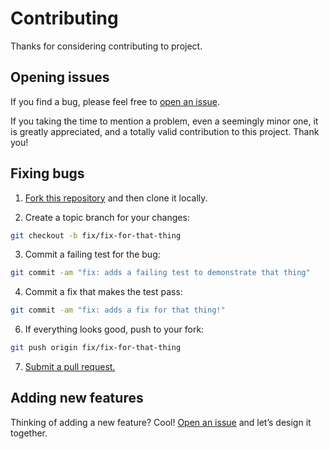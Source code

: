 # Contributing

Thanks for considering contributing to project.

## Opening issues

If you find a bug, please feel free to [open an issue](https://github.com/codeinthedarkbrasil/manage-citd/issues).

If you taking the time to mention a problem, even a seemingly minor one, it is greatly appreciated, and a totally valid contribution to this project. Thank you!

## Fixing bugs

1. [Fork this repository](https://github.com/codeinthedarkbrasil/manage-citd/fork) and then clone it locally.

2. Create a topic branch for your changes:

  ```bash
  git checkout -b fix/fix-for-that-thing
  ```
3. Commit a failing test for the bug:

  ```bash
  git commit -am "fix: adds a failing test to demonstrate that thing"
  ```

4. Commit a fix that makes the test pass:

  ```bash
  git commit -am "fix: adds a fix for that thing!"
  ```

6. If everything looks good, push to your fork:

  ```bash
  git push origin fix/fix-for-that-thing
  ```

7. [Submit a pull request.](https://help.github.com/articles/creating-a-pull-request)


## Adding new features

Thinking of adding a new feature? Cool! [Open an issue](https://github.com/codeinthedarkbrasil/manage-citd/issues) and let’s design it together.
